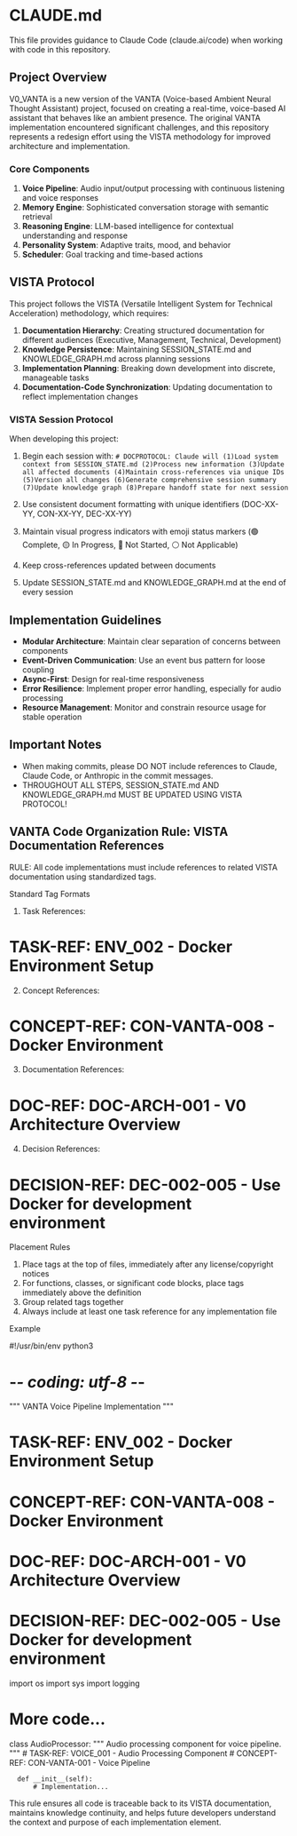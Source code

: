 # CLAUDE.md

This file provides guidance to Claude Code (claude.ai/code) when working with code in this repository.

## Project Overview

V0_VANTA is a new version of the VANTA (Voice-based Ambient Neural Thought Assistant) project, focused on creating a real-time, voice-based AI assistant that behaves like an ambient presence. The original VANTA implementation encountered significant challenges, and this repository represents a redesign effort using the VISTA methodology for improved architecture and implementation.

### Core Components

1. **Voice Pipeline**: Audio input/output processing with continuous listening and voice responses
2. **Memory Engine**: Sophisticated conversation storage with semantic retrieval  
3. **Reasoning Engine**: LLM-based intelligence for contextual understanding and response
4. **Personality System**: Adaptive traits, mood, and behavior
5. **Scheduler**: Goal tracking and time-based actions

## VISTA Protocol

This project follows the VISTA (Versatile Intelligent System for Technical Acceleration) methodology, which requires:

1. **Documentation Hierarchy**: Creating structured documentation for different audiences (Executive, Management, Technical, Development)
2. **Knowledge Persistence**: Maintaining SESSION_STATE.md and KNOWLEDGE_GRAPH.md across planning sessions
3. **Implementation Planning**: Breaking down development into discrete, manageable tasks
4. **Documentation-Code Synchronization**: Updating documentation to reflect implementation changes

### VISTA Session Protocol

When developing this project:

1. Begin each session with: `# DOCPROTOCOL: Claude will (1)Load system context from SESSION_STATE.md (2)Process new information (3)Update all affected documents (4)Maintain cross-references via unique IDs (5)Version all changes (6)Generate comprehensive session summary (7)Update knowledge graph (8)Prepare handoff state for next session`

2. Use consistent document formatting with unique identifiers (DOC-XX-YY, CON-XX-YY, DEC-XX-YY)

3. Maintain visual progress indicators with emoji status markers (🟢 Complete, 🟡 In Progress, 🔴 Not Started, ⚪ Not Applicable)

4. Keep cross-references updated between documents 

5. Update SESSION_STATE.md and KNOWLEDGE_GRAPH.md at the end of every session

## Implementation Guidelines

- **Modular Architecture**: Maintain clear separation of concerns between components
- **Event-Driven Communication**: Use an event bus pattern for loose coupling
- **Async-First**: Design for real-time responsiveness
- **Error Resilience**: Implement proper error handling, especially for audio processing
- **Resource Management**: Monitor and constrain resource usage for stable operation

## Important Notes
- When making commits, please DO NOT include references to Claude, Claude Code, or Anthropic in the commit messages.
- THROUGHOUT ALL STEPS, SESSION_STATE.md AND KNOWLEDGE_GRAPH.md MUST BE UPDATED USING VISTA PROTOCOL!

## VANTA Code Organization Rule: VISTA Documentation References

  RULE: All code implementations must include references to related VISTA documentation using standardized tags.

  Standard Tag Formats

  1. Task References:
  # TASK-REF: ENV_002 - Docker Environment Setup
  2. Concept References:
  # CONCEPT-REF: CON-VANTA-008 - Docker Environment
  3. Documentation References:
  # DOC-REF: DOC-ARCH-001 - V0 Architecture Overview
  4. Decision References:
  # DECISION-REF: DEC-002-005 - Use Docker for development environment

  Placement Rules

  1. Place tags at the top of files, immediately after any license/copyright notices
  2. For functions, classes, or significant code blocks, place tags immediately above the definition
  3. Group related tags together
  4. Always include at least one task reference for any implementation file

  Example

  #!/usr/bin/env python3
  # -*- coding: utf-8 -*-
  """
  VANTA Voice Pipeline Implementation
  """
  # TASK-REF: ENV_002 - Docker Environment Setup
  # CONCEPT-REF: CON-VANTA-008 - Docker Environment
  # DOC-REF: DOC-ARCH-001 - V0 Architecture Overview
  # DECISION-REF: DEC-002-005 - Use Docker for development environment

  import os
  import sys
  import logging

  # More code...

  class AudioProcessor:
      """
      Audio processing component for voice pipeline.
      """
      # TASK-REF: VOICE_001 - Audio Processing Component
      # CONCEPT-REF: CON-VANTA-001 - Voice Pipeline

      def __init__(self):
          # Implementation...

  This rule ensures all code is traceable back to its VISTA documentation, maintains knowledge continuity, and helps future developers understand the context and purpose of each implementation element.